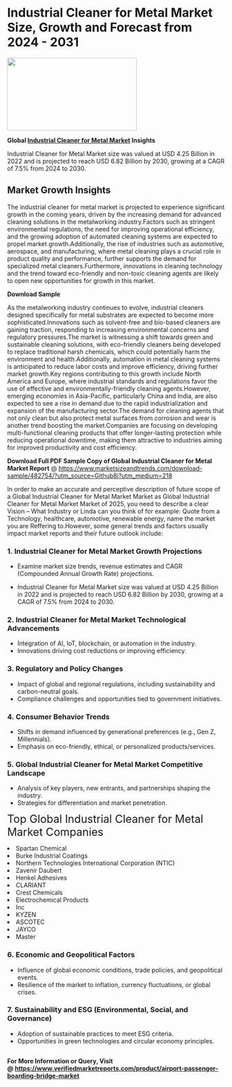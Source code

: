 <H1>Industrial Cleaner for Metal Market Size, Growth and Forecast from 2024 - 2031</H1><img class="aligncenter size-medium wp-image-584254" src="https://thirdeyenews.in/wp-content/uploads/2024/09/Global-Market-Research-300x168.jpeg" alt="" width="300" height="168" /><p><strong>Global&nbsp;<a href="https://www.marketsizeandtrends.com/download-sample/482754/?utm_source=Github8j?utm_medium=218">Industrial Cleaner for Metal Market</a> Insights</strong></p><p>Industrial Cleaner for Metal Market size was valued at USD 4.25 Billion in 2022 and is projected to reach USD 6.82 Billion by 2030, growing at a CAGR of 7.5% from 2024 to 2030.</p><p><h2>Market Growth Insights</h2> <p>The industrial cleaner for metal market is projected to experience significant growth in the coming years, driven by the increasing demand for advanced cleaning solutions in the metalworking industry.Factors such as stringent environmental regulations, the need for improving operational efficiency, and the growing adoption of automated cleaning systems are expected to propel market growth.Additionally, the rise of industries such as automotive, aerospace, and manufacturing, where metal cleaning plays a crucial role in product quality and performance, further supports the demand for specialized metal cleaners.Furthermore, innovations in cleaning technology and the trend toward eco-friendly and non-toxic cleaning agents are likely to open new opportunities for growth in this market.</p> <p><strong>Download Sample</strong></p> <p>As the metalworking industry continues to evolve, industrial cleaners designed specifically for metal substrates are expected to become more sophisticated.Innovations such as solvent-free and bio-based cleaners are gaining traction, responding to increasing environmental concerns and regulatory pressures.The market is witnessing a shift towards green and sustainable cleaning solutions, with eco-friendly cleaners being developed to replace traditional harsh chemicals, which could potentially harm the environment and health.Additionally, automation in metal cleaning systems is anticipated to reduce labor costs and improve efficiency, driving further market growth.Key regions contributing to this growth include North America and Europe, where industrial standards and regulations favor the use of effective and environmentally-friendly cleaning agents.However, emerging economies in Asia-Pacific, particularly China and India, are also expected to see a rise in demand due to the rapid industrialization and expansion of the manufacturing sector.The demand for cleaning agents that not only clean but also protect metal surfaces from corrosion and wear is another trend boosting the market.Companies are focusing on developing multi-functional cleaning products that offer longer-lasting protection while reducing operational downtime, making them attractive to industries aiming for improved productivity and cost efficiency.</p> <p><span class=""><strong>Download Full PDF Sample Copy of Global Industrial Cleaner for Metal Market Report</strong> @ <a href="https://www.marketsizeandtrends.com/download-sample/482754/?utm_source=Github8j?utm_medium=218" target="_blank">https://www.marketsizeandtrends.com/download-sample/482754/?utm_source=Github8j?utm_medium=218</a></span></p><p>In order to make an accurate and perceptive description of future scope of a Global&nbsp;Industrial Cleaner for Metal Market Market as Global&nbsp;Industrial Cleaner for Metal Market Market of 2025, you need to describe a clear Vision &ndash; What Industry or Linda can you think of for example: Quote from a Technology, healthcare, automotive, renewable energy, name the market you are Reffering to.However, some general trends and factors usually impact market reports and their future outlook include:</p><h3>1.&nbsp;<strong>Industrial Cleaner for Metal Market Growth Projections</strong></h3><ul><li>Examine market size trends, revenue estimates and CAGR (Compounded Annual Growth Rate) projections.</li><li><p>Industrial Cleaner for Metal Market size was valued at USD 4.25 Billion in 2022 and is projected to reach USD 6.82 Billion by 2030, growing at a CAGR of 7.5% from 2024 to 2030.</p></li></ul><h3>2.&nbsp;<strong>Industrial Cleaner for Metal Market Technological Advancements</strong></h3><ul><li>Integration of AI, IoT, blockchain, or automation in the industry.</li><li>Innovations driving cost reductions or improving efficiency.</li></ul><h3>3.&nbsp;<strong>Regulatory and Policy Changes</strong></h3><ul><li>Impact of global and regional regulations, including sustainability and carbon-neutral goals.</li><li>Compliance challenges and opportunities tied to government initiatives.</li></ul><h3>4.&nbsp;<strong>Consumer Behavior Trends</strong></h3><ul><li>Shifts in demand influenced by generational preferences (e.g., Gen Z, Millennials).</li><li>Emphasis on eco-friendly, ethical, or personalized products/services.</li></ul><h3>5.&nbsp;<strong>Global Industrial Cleaner for Metal Market Competitive Landscape</strong></h3><ul><li>Analysis of key players, new entrants, and partnerships shaping the industry.</li><li>Strategies for differentiation and market penetration.</li></ul><p data-pm-slice="1 1 []"><span style="color: inherit; font-family: inherit; font-size: 25px;">Top Global Industrial Cleaner for Metal Market Companies</span></p><div class="" data-test-id=""><p><li>Spartan Chemical</li><li> Burke Industrial Coatings</li><li> Northern Technologies International Corporation (NTIC)</li><li> Zavenir Daubert</li><li> Henkel Adhesives</li><li> CLARIANT</li><li> Crest Chemicals</li><li> Electrochemical Products</li><li> Inc</li><li> KYZEN</li><li> ASCOTEC</li><li> JAYCO</li><li> Master</li></p></div><h3>6.&nbsp;<strong>Economic and Geopolitical Factors</strong></h3><ul><li>Influence of global economic conditions, trade policies, and geopolitical events.</li><li>Resilience of the market to inflation, currency fluctuations, or global crises.</li></ul><h3>7.&nbsp;<strong>Sustainability and ESG (Environmental, Social, and Governance)</strong></h3><ul><li>Adoption of sustainable practices to meet ESG criteria.</li><li>Opportunities in green technologies and circular economy principles.</li></ul><h2><strong style="font-size: 14px;">For More Information or Query, Visit @&nbsp;</strong><a style="background-color: #ffffff; font-size: 14px;" href="https://www.marketsizeandtrends.com/report/industrial-cleaner-for-metal-market/" target="_blank">https://www.verifiedmarketreports.com/product/airport-passenger-boarding-bridge-market</a></h2>